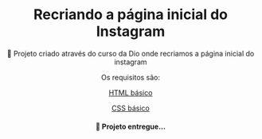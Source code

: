 <h1 align="center">Recriando a página inicial do Instagram</h1>
<p align="center">🚀 Projeto criado através do curso da Dio onde recriamos a página inicial do instagram</p>
<p align="center">Os requisitos são:</p>
<p align="center"><a href="#tecnologias">HTML básico</a></p>
<p align="center"><a href="#tecnologias">CSS básico</a></p>


<h4 align="center"> 
	 🚀 Projeto entregue...  
</h4>

